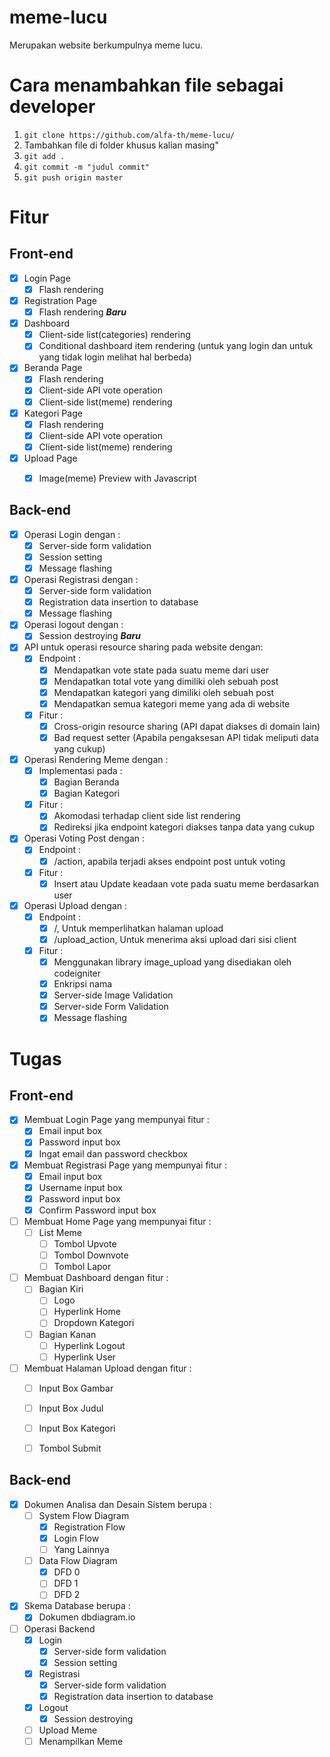# meme-lucu
Merupakan website berkumpulnya meme lucu.

# Cara menambahkan file sebagai developer
1. `git clone https://github.com/alfa-th/meme-lucu/`
2. Tambahkan file di folder khusus kalian masing"
3. `git add .`
4. `git commit -m "judul commit"`
5. `git push origin master`

# Fitur
## Front-end
- [x] Login Page 
	- [x] Flash rendering
- [x] Registration Page 
	- [x] Flash rendering
**_Baru_**
- [x] Dashboard
	- [x] Client-side list(categories) rendering
	- [x] Conditional dashboard item rendering (untuk yang login dan untuk yang tidak login melihat hal berbeda)
- [x] Beranda Page
	- [x] Flash rendering
	- [x] Client-side API vote operation
	- [x] Client-side list(meme) rendering
- [x] Kategori Page
	- [x] Flash rendering
	- [x] Client-side API vote operation
	- [x] Client-side list(meme) rendering
- [x] Upload Page
	- [x] Image(meme) Preview with Javascript
	
	
## Back-end
- [x] Operasi Login dengan : 
	- [x] Server-side form validation
	- [x] Session setting
	- [x] Message flashing
- [x] Operasi Registrasi dengan :
	- [x] Server-side form validation
	- [x] Registration data insertion to database
	- [x] Message flashing
- [x] Operasi logout dengan :
	- [x] Session destroying
**_Baru_**
- [x] API untuk operasi resource sharing pada website dengan:
	- [x] Endpoint :
		- [x] Mendapatkan vote state pada suatu meme dari user
		- [x] Mendapatkan total vote yang dimiliki oleh sebuah post
		- [x] Mendapatkan kategori yang dimiliki oleh sebuah post
		- [x] Mendapatkan semua kategori meme yang ada di website
	- [x] Fitur :
		- [x] Cross-origin resource sharing (API dapat diakses di domain lain)
		- [x] Bad request setter (Apabila pengaksesan API tidak meliputi data yang cukup)
- [x] Operasi Rendering Meme dengan :
	- [x] Implementasi pada  :
		- [x] Bagian Beranda
		- [x] Bagian Kategori
	- [x] Fitur : 
		- [x] Akomodasi terhadap client side list rendering
		- [x] Redireksi jika endpoint kategori diakses tanpa data yang cukup
- [x] Operasi Voting Post dengan :
	- [x] Endpoint :
		- [x] /action, apabila terjadi akses endpoint post untuk voting
	- [x] Fitur :
		- [x] Insert atau Update keadaan vote pada suatu meme berdasarkan user
- [x] Operasi Upload dengan :
	- [x] Endpoint :
		- [x] /, Untuk memperlihatkan halaman upload
		- [x] /upload_action, Untuk menerima aksi upload dari sisi client
	- [x] Fitur :
		- [x] Menggunakan library image_upload yang disediakan oleh codeigniter
		- [x] Enkripsi nama
		- [x] Server-side Image Validation
		- [x] Server-side Form Validation
		- [x] Message flashing

# Tugas
## Front-end
- [x] Membuat Login Page yang mempunyai fitur :
	- [x] Email input box
	- [x] Password input box
	- [x] Ingat email dan password checkbox
- [x] Membuat Registrasi Page yang mempunyai fitur :
	- [x] Email input box
	- [x] Username input box
	- [x] Password input box
	- [x] Confirm Password input box
- [ ] Membuat Home Page yang mempunyai fitur :
	- [ ] List Meme
		- [ ] Tombol Upvote
		- [ ] Tombol Downvote
		- [ ] Tombol Lapor
- [ ] Membuat Dashboard dengan fitur : 
	- [ ] Bagian Kiri
		- [ ] Logo
		- [ ] Hyperlink Home
		- [ ] Dropdown Kategori
	- [ ] Bagian Kanan
		- [ ] Hyperlink Logout
		- [ ] Hyperlink User
- [ ] Membuat Halaman Upload dengan fitur :
	- [ ] Input Box Gambar
	- [ ] Input Box Judul
	- [ ] Input Box Kategori
	- [ ] Tombol Submit
	
		
## Back-end
- [x] Dokumen Analisa dan Desain Sistem  berupa :
	- [ ] System Flow Diagram 
		- [x] Registration Flow
		- [x] Login Flow
		- [ ] Yang Lainnya
	- [ ] Data Flow Diagram
		- [x] DFD 0 
		- [ ] DFD 1 
		- [ ] DFD 2
- [x] Skema Database berupa :
	- [x] Dokumen dbdiagram.io
- [ ] Operasi Backend
	- [x] Login 
		- [x] Server-side form validation
		- [x] Session setting
	- [x] Registrasi
		- [x] Server-side form validation
		- [x] Registration data insertion to database
	- [x] Logout
		- [x] Session destroying
	- [ ] Upload Meme
	- [ ] Menampilkan Meme

